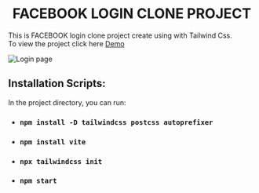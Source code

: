 <h1 align ="center">FACEBOOK LOGIN CLONE PROJECT</h1>

This is FACEBOOK login clone project create using with Tailwind Css.\
To view the project click here [Demo](https://facebooklogin-clone-mannan.netlify.app/)

![Login page](https://github.com/abdulmanan093/Facebook_Login_Clone-Tailwind-CSS/assets/138243512/399c6d4f-ea54-42fb-a621-2522503d4dbc)

## Installation Scripts:

In the project directory, you can run:

* ### `npm install -D tailwindcss postcss autoprefixer`

* ### `npm install vite`

* ### `npx tailwindcss init`

* ### `npm start`
